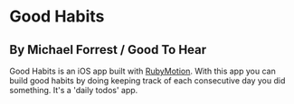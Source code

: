 Good Habits
============

By Michael Forrest / Good To Hear
------------------------------------------------

Good Habits is an iOS app built with [RubyMotion](http://rubymotion.com). With this app you can build good habits by doing keeping track of each consecutive day you did something. It's a 'daily todos' app. 


